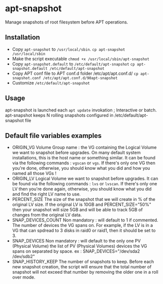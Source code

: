# apt-snapshot

Manage snapshots of root filesystem before APT operations.

## Installation

- Copy `apt-snapshot` to `/usr/local/sbin`.
  `cp apt-snapshot /usr/local/sbin`
- Make the script executable
  `chmod +x /usr/local/sbin/apt-snapshot`
- Copy `apt-snapshot.default` to `/etc/default/apt-snapshot`
  `cp apt-snapshot.default /etc/default/apt-snapshot`
- Copy APT conf file to APT conf.d folder /etc/apt/apt.conf.d/
  `cp apt-snapshot.conf /etc/apt/apt.conf.d/90apt-snapshot`
- Customize `/etc/default/apt-snapshot`

## Usage

apt-snapshot is launched each `apt update` invokation ; Interactive or batch.  
apt-snapshot keeps N rolling snapshots configured in /etc/default/apt-snapshot file

## Default file variables examples

- ORIGIN_VG
  Volume Group name : the VG containing the Logical Volume we want to snapshot before upgrades.
  On many default system installations, this is the host name or something similar. It can be found via the following commands : `vgscan` or `vgs`. If there's only one VG then you're done, otherwise, you should know what you did and how you named all those VGs !
- ORIGIN_LV
  Logical Volume we want to snapshot before upgrades. It can be found via the following commands : `lvs` or `lvscan`. If there's only one LV then you're done again, otherwise, you should know what you did and find the right LV name to use.
- PERCENT_SIZE
  The size of the snapshot that we will create in % of the original LV size.
  If the original LV is 10GB and PERCENT_SIZE="50%" then your snapshot will size 5GB and will be able to track 5GB of changes from the original LV data.
- SNAP_DEVICES_COUNT
  Non mandatory : will default to 1 if commented.
  The number of devices the VG spans on. For example, if the LV is in a VG that can spdread to 3 disks in raid0 or raid1, then it should be set to 3.
- SNAP_DEVICES
  Non mandatory : will default to the only one PV (Physical Volume)
  the list of PV (Physical Volumes) devices the VG spans on separated by space.
  ex : SNAP_DEVICES="/dev/sda2 /dev/sdb2"
- SNAP_HISTORY_KEEP
  The number of snapshots to keep. Before each new snapshot creation, the script will ensure that the total number of snapshot will not exceed that number by removing the older one in a roll over mode.
